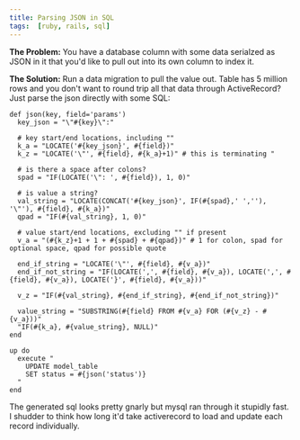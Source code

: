 ```yaml
---
title: Parsing JSON in SQL
tags:  [ruby, rails, sql]
---
```


**The Problem:** You have a database column with some data serialzed as JSON
in it that you'd like to pull out into its own column to index it.

**The Solution:** Run a data migration to pull the value out. Table has 5
million rows and you don't want to round trip all that data through
ActiveRecord? Just parse the json directly with some SQL:

    def json(key, field='params')
      key_json = "\"#{key}\":"

      # key start/end locations, including ""
      k_a = "LOCATE('#{key_json}', #{field})"
      k_z = "LOCATE('\"', #{field}, #{k_a}+1)" # this is terminating "

      # is there a space after colons?
      spad = "IF(LOCATE('\": ', #{field}), 1, 0)"

      # is value a string?
      val_string = "LOCATE(CONCAT('#{key_json}', IF(#{spad},' ',''), '\"'), #{field}, #{k_a})"
      qpad = "IF(#{val_string}, 1, 0)"

      # value start/end locations, excluding "" if present
      v_a = "(#{k_z}+1 + 1 + #{spad} + #{qpad})" # 1 for colon, spad for optional space, qpad for possible quote

      end_if_string = "LOCATE('\"', #{field}, #{v_a})"
      end_if_not_string = "IF(LOCATE(',', #{field}, #{v_a}), LOCATE(',', #{field}, #{v_a}), LOCATE('}', #{field}, #{v_a}))"

      v_z = "IF(#{val_string}, #{end_if_string}, #{end_if_not_string})"

      value_string = "SUBSTRING(#{field} FROM #{v_a} FOR (#{v_z} - #{v_a}))"
      "IF(#{k_a}, #{value_string}, NULL)"
    end

    up do
      execute "
        UPDATE model_table
        SET status = #{json('status')}
      "
    end

The generated sql looks pretty gnarly but mysql ran through it stupidly fast.
I shudder to think how long it'd take activerecord to load and update each record individually.

